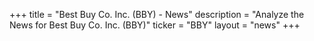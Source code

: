 +++
title = "Best Buy Co. Inc. (BBY) - News"
description = "Analyze the News for Best Buy Co. Inc. (BBY)"
ticker = "BBY"
layout = "news"
+++

